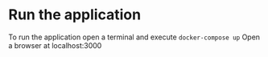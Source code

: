 # Run the application
To run the application open a terminal and execute 
`docker-compose up`
Open a browser at localhost:3000
